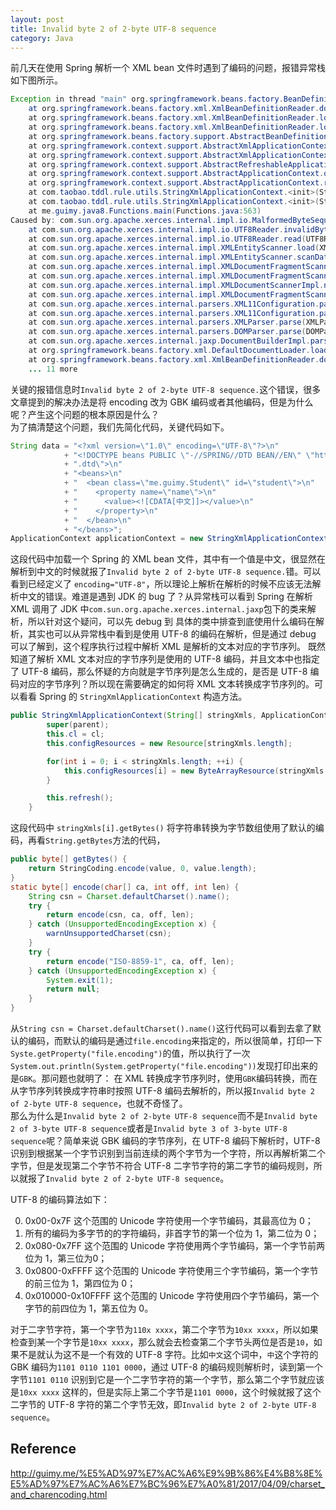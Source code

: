 ```yaml
---
layout: post
title: Invalid byte 2 of 2-byte UTF-8 sequence
category: Java
---
```

前几天在使用 Spring 解析一个 XML bean 文件时遇到了编码的问题，报错异常栈如下图所示。
```java
Exception in thread "main" org.springframework.beans.factory.BeanDefinitionStoreException: IOException parsing XML document from resource loaded from byte array; nested exception is com.sun.org.apache.xerces.internal.impl.io.MalformedByteSequenceException: Invalid byte 2 of 2-byte UTF-8 sequence.
	at org.springframework.beans.factory.xml.XmlBeanDefinitionReader.doLoadBeanDefinitions(XmlBeanDefinitionReader.java:416)
	at org.springframework.beans.factory.xml.XmlBeanDefinitionReader.loadBeanDefinitions(XmlBeanDefinitionReader.java:342)
	at org.springframework.beans.factory.xml.XmlBeanDefinitionReader.loadBeanDefinitions(XmlBeanDefinitionReader.java:310)
	at org.springframework.beans.factory.support.AbstractBeanDefinitionReader.loadBeanDefinitions(AbstractBeanDefinitionReader.java:143)
	at org.springframework.context.support.AbstractXmlApplicationContext.loadBeanDefinitions(AbstractXmlApplicationContext.java:109)
	at org.springframework.context.support.AbstractXmlApplicationContext.loadBeanDefinitions(AbstractXmlApplicationContext.java:80)
	at org.springframework.context.support.AbstractRefreshableApplicationContext.refreshBeanFactory(AbstractRefreshableApplicationContext.java:123)
	at org.springframework.context.support.AbstractApplicationContext.obtainFreshBeanFactory(AbstractApplicationContext.java:422)
	at org.springframework.context.support.AbstractApplicationContext.refresh(AbstractApplicationContext.java:352)
	at com.taobao.tddl.rule.utils.StringXmlApplicationContext.<init>(StringXmlApplicationContext.java:41)
	at com.taobao.tddl.rule.utils.StringXmlApplicationContext.<init>(StringXmlApplicationContext.java:27)
	at me.guimy.java8.Functions.main(Functions.java:563)
Caused by: com.sun.org.apache.xerces.internal.impl.io.MalformedByteSequenceException: Invalid byte 2 of 2-byte UTF-8 sequence.
	at com.sun.org.apache.xerces.internal.impl.io.UTF8Reader.invalidByte(UTF8Reader.java:701)
	at com.sun.org.apache.xerces.internal.impl.io.UTF8Reader.read(UTF8Reader.java:372)
	at com.sun.org.apache.xerces.internal.impl.XMLEntityScanner.load(XMLEntityScanner.java:1895)
	at com.sun.org.apache.xerces.internal.impl.XMLEntityScanner.scanData(XMLEntityScanner.java:1375)
	at com.sun.org.apache.xerces.internal.impl.XMLDocumentFragmentScannerImpl.scanCDATASection(XMLDocumentFragmentScannerImpl.java:1654)
	at com.sun.org.apache.xerces.internal.impl.XMLDocumentFragmentScannerImpl$FragmentContentDriver.next(XMLDocumentFragmentScannerImpl.java:3014)
	at com.sun.org.apache.xerces.internal.impl.XMLDocumentScannerImpl.next(XMLDocumentScannerImpl.java:602)
	at com.sun.org.apache.xerces.internal.impl.XMLDocumentFragmentScannerImpl.scanDocument(XMLDocumentFragmentScannerImpl.java:505)
	at com.sun.org.apache.xerces.internal.parsers.XML11Configuration.parse(XML11Configuration.java:841)
	at com.sun.org.apache.xerces.internal.parsers.XML11Configuration.parse(XML11Configuration.java:770)
	at com.sun.org.apache.xerces.internal.parsers.XMLParser.parse(XMLParser.java:141)
	at com.sun.org.apache.xerces.internal.parsers.DOMParser.parse(DOMParser.java:243)
	at com.sun.org.apache.xerces.internal.jaxp.DocumentBuilderImpl.parse(DocumentBuilderImpl.java:339)
	at org.springframework.beans.factory.xml.DefaultDocumentLoader.loadDocument(DefaultDocumentLoader.java:75)
	at org.springframework.beans.factory.xml.XmlBeanDefinitionReader.doLoadBeanDefinitions(XmlBeanDefinitionReader.java:396)
	... 11 more

```
关键的报错信息时`Invalid byte 2 of 2-byte UTF-8 sequence.`这个错误，很多文章提到的解决办法是将 encoding 改为 GBK 编码或者其他编码，但是为什么呢？产生这个问题的根本原因是什么？  
为了搞清楚这个问题，我们先简化代码，关键代码如下。
```java
String data = "<?xml version=\"1.0\" encoding=\"UTF-8\"?>\n"
            + "<!DOCTYPE beans PUBLIC \"-//SPRING//DTD BEAN//EN\" \"http://www.springframework.org/dtd/spring-beans"
            + ".dtd\">\n"
            + "<beans>\n"
            + "  <bean class=\"me.guimy.Student\" id=\"student\">\n"
            + "    <property name=\"name\">\n"
            + "      <value><![CDATA[中文]]></value>\n"
            + "    </property>\n"
            + "  </bean>\n"
            + "</beans>";
ApplicationContext applicationContext = new StringXmlApplicationContext(data, Functions.class.getClassLoader());
```
这段代码中加载一个 Spring 的 XML bean 文件，其中有一个值是中文，很显然在解析到中文的时候就报了`Invalid byte 2 of 2-byte UTF-8 sequence.`错。可以看到已经定义了 `encoding="UTF-8"`，所以理论上解析在解析的时候不应该无法解析中文的错误。难道是遇到 JDK 的 bug 了？从异常栈可以看到 Spring 在解析 XML 调用了 JDK 中`com.sun.org.apache.xerces.internal.jaxp`包下的类来解析，所以针对这个疑问，可以先 debug 到 具体的类中排查到底使用什么编码在解析，其实也可以从异常栈中看到是使用 UTF-8 的编码在解析，但是通过 debug 可以了解到，这个程序执行过程中解析 XML 是解析的文本对应的字节序列。
既然知道了解析 XML 文本对应的字节序列是使用的 UTF-8 编码，并且文本中也指定了 UTF-8 编码，那么怀疑的方向就是字节序列是怎么生成的，是否是 UTF-8 编码对应的字节序列？所以现在需要确定的如何将 XML 文本转换成字节序列的。可以看看 Spring 的 `StringXmlApplicationContext` 构造方法。
```java
public StringXmlApplicationContext(String[] stringXmls, ApplicationContext parent, ClassLoader cl) {
        super(parent);
        this.cl = cl;
        this.configResources = new Resource[stringXmls.length];

        for(int i = 0; i < stringXmls.length; ++i) {
            this.configResources[i] = new ByteArrayResource(stringXmls[i].getBytes());
        }

        this.refresh();
    }
```
这段代码中 `stringXmls[i].getBytes()` 将字符串转换为字节数组使用了默认的编码，再看`String.getBytes`方法的代码，
```java
public byte[] getBytes() {
    return StringCoding.encode(value, 0, value.length);
}
static byte[] encode(char[] ca, int off, int len) {
    String csn = Charset.defaultCharset().name();
    try {
        return encode(csn, ca, off, len);
    } catch (UnsupportedEncodingException x) {
        warnUnsupportedCharset(csn);
    }
    try {
        return encode("ISO-8859-1", ca, off, len);
    } catch (UnsupportedEncodingException x) {
        System.exit(1);
    	return null;
    }
}
```
从`String csn = Charset.defaultCharset().name()`这行代码可以看到去拿了默认的编码，而默认的编码是通过`file.encoding`来指定的，所以很简单，打印一下`Syste.getProperty("file.encoding")`的值，所以执行了一次 `System.out.println(System.getProperty("file.encoding"))`发现打印出来的是`GBK`。那问题也就明了：
在 XML 转换成字节序列时，使用`GBK`编码转换，而在从字节序列转换成字符串时按照 UTF-8 编码去解析的，所以报`Invalid byte 2 of 2-byte UTF-8 sequence`，也就不奇怪了。  
那么为什么是`Invalid byte 2 of 2-byte UTF-8 sequence`而不是`Invalid byte 2 of 3-byte UTF-8 sequence`或者是`Invalid byte 3 of 3-byte UTF-8 sequence`呢？简单来说 GBK 编码的字节序列，在 UTF-8 编码下解析时，UTF-8 识别到根据某一个字节识别到当前连续的两个字节为一个字符，所以再解析第二个字节，但是发现第二个字节不符合 UTF-8 二字节字符的第二字节的编码规则，所以就报了`Invalid byte 2 of 2-byte UTF-8 sequence`。

UTF-8 的编码算法如下：  

0. 0x00-0x7F 这个范围的 Unicode 字符使用一个字节编码，其最高位为 0；
1. 所有的编码为多字节的的字符编码，非首字节的第一个位为 1，第二位为 0；
2. 0x080-0x7FF 这个范围的 Unicode 字符使用两个字节编码，第一个字节前两位为 1，第三位为0；
3. 0x0800-0xFFFF 这个范围的 Unicode 字符使用三个字节编码，第一个字节的前三位为 1，第四位为 0；
4. 0x010000-0x10FFFF 这个范围的 Unicode 字符使用四个字节编码，第一个字节的前四位为 1，第五位为 0。

对于二字节字符，第一个字节为`110x xxxx`，第二个字节为`10xx xxxx`，所以如果检查到某一个字节是`10xx xxxx`，那么就会去检查第二个字节头两位是否是`10`，如果不是就认为这不是一个有效的 UTF-8 字符。比如`中文`这个词中，`中`这个字符的 GBK 编码为`1101 0110 1101 0000`，通过 UTF-8 的编码规则解析时，读到第一个字节`1101 0110` 识别到它是一个二字节字符的第一个字节，那么第二个字节就应该是`10xx xxxx` 这样的，但是实际上第二个字节是`1101 0000`，这个时候就报了这个二字节的 UTF-8 字符的第二个字节无效，即`Invalid byte 2 of 2-byte UTF-8 sequence`。

## Reference
http://guimy.me/%E5%AD%97%E7%AC%A6%E9%9B%86%E4%B8%8E%E5%AD%97%E7%AC%A6%E7%BC%96%E7%A0%81/2017/04/09/charset_and_charencoding.html


